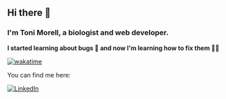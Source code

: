 ## Hi there 👋

<!--
**tonimorell/tonimorell** is a ✨ _special_ ✨ repository because its `README.md` (this file) appears on your GitHub profile.

Here are some ideas to get you started:

- 🔭 I’m currently working on ...
- 🌱 I’m currently learning ...
- 👯 I’m looking to collaborate on ...
- 🤔 I’m looking for help with ...
- 💬 Ask me about ...
- 📫 How to reach me: ...
- 😄 Pronouns: ...
- ⚡ Fun fact: ...
-->

### I'm Toni Morell, a biologist and web developer.

**I started learning about bugs 🐞 and now I'm learning how to fix them 👩‍💻**

[![wakatime](https://wakatime.com/badge/user/0314f862-a840-4097-a5f5-e3b2f2c099f9.svg)](https://wakatime.com/@0314f862-a840-4097-a5f5-e3b2f2c099f9)

You can find me here:

[![LinkedIn](https://img.shields.io/badge/LinkedIn-Toni_Morell-0A66C2?style=for-the-badge&logo=linkedin&logoColor=white&labelColor=101010)](https://www.linkedin.com/in/toni-m-8458a1159)
